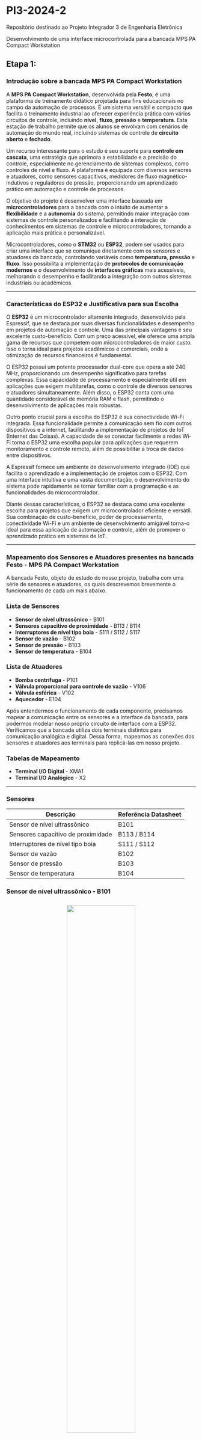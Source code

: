 # PI3-2024-2
Repositório destinado ao Projeto Integrador 3 de Engenharia Eletrônica 

Desenvolvimento de uma interface microcontrolada para a bancada MPS PA Compact Workstation

## Etapa 1: 

### Introdução sobre a bancada MPS PA Compact Workstation

A **MPS PA Compact Workstation**, desenvolvida pela **Festo**, é uma plataforma de treinamento didático projetada para fins educacionais no campo da automação de processos. É um sistema versátil e compacto que facilita o treinamento industrial ao oferecer experiência prática com vários circuitos de controle, incluindo **nível**, **fluxo**, **pressão** e **temperatura**. Esta estação de trabalho permite que os alunos se envolvam com cenários de automação do mundo real, incluindo sistemas de controle de **circuito aberto** e **fechado**.

Um recurso interessante para o estudo é seu suporte para **controle em cascata**, uma estratégia que aprimora a estabilidade e a precisão do controle, especialmente no gerenciamento de sistemas complexos, como controles de nível e fluxo. A plataforma é equipada com diversos sensores e atuadores, como sensores capacitivos, medidores de fluxo magnético-indutivos e reguladores de pressão, proporcionando um aprendizado prático em automação e controle de processos.

O objetivo do projeto é desenvolver uma interface baseada em **microcontroladores** para a bancada com o intuito de aumentar a **flexibilidade** e a **autonomia** do sistema, permitindo maior integração com sistemas de controle personalizados e facilitando a interação de conhecimentos em sistemas de controle e microcontroladores, tornando a aplicação mais prática e personalizável.

Microcontroladores, como o **STM32** ou **ESP32**, podem ser usados para criar uma interface que se comunique diretamente com os sensores e atuadores da bancada, controlando variáveis como **temperatura**, **pressão** e **fluxo**. Isso possibilita a implementação de **protocolos de comunicação modernos** e o desenvolvimento de **interfaces gráficas** mais acessíveis, melhorando o desempenho e facilitando a integração com outros sistemas industriais ou acadêmicos.

---
### Características do ESP32 e Justificativa para sua Escolha

O **ESP32** é um microcontrolador altamente integrado, desenvolvido pela Espressif, que se destaca por suas diversas funcionalidades e desempenho em projetos de automação e controle. Uma das principais vantagens é seu excelente custo-benefício. Com um preço acessível, ele oferece uma ampla gama de recursos que competem com microcontroladores de maior custo. Isso o torna ideal para projetos acadêmicos e comerciais, onde a otimização de recursos financeiros é fundamental.

O ESP32 possui um potente processador dual-core que opera a até 240 MHz, proporcionando um desempenho significativo para tarefas complexas. Essa capacidade de processamento é especialmente útil em aplicações que exigem multitarefas, como o controle de diversos sensores e atuadores simultaneamente. Além disso, o ESP32 conta com uma quantidade considerável de memória RAM e flash, permitindo o desenvolvimento de aplicações mais robustas.

Outro ponto crucial para a escolha do ESP32 é sua conectividade Wi-Fi integrada. Essa funcionalidade permite a comunicação sem fio com outros dispositivos e a internet, facilitando a implementação de projetos de IoT (Internet das Coisas). A capacidade de se conectar facilmente a redes Wi-Fi torna o ESP32 uma escolha popular para aplicações que requerem monitoramento e controle remoto, além de possibilitar a troca de dados entre dispositivos.

A Espressif fornece um ambiente de desenvolvimento integrado (IDE) que facilita o aprendizado e a implementação de projetos com o ESP32. Com uma interface intuitiva e uma vasta documentação, o desenvolvimento do sistema pode rapidamente se tornar familiar com a programação e as funcionalidades do microcontrolador.

Diante dessas características, o ESP32 se destaca como uma excelente escolha para projetos que exigem um microcontrolador eficiente e versátil. Sua combinação de custo-benefício, poder de processamento, conectividade Wi-Fi e um ambiente de desenvolvimento amigável torna-o ideal para essa aplicação de automação e controle, além de promover o aprendizado prático em sistemas de IoT.


---
### Mapeamento dos Sensores e Atuadores presentes na bancada Festo - MPS PA Compact Workstation

A bancada Festo, objeto de estudo do nosso projeto, trabalha com uma série de sensores e atuadores, os quais descrevemos brevemente o funcionamento de cada um mais abaixo.

### Lista de Sensores
- **Sensor de nível ultrassônico** - B101
- **Sensores capacitivo de proximidade** - B113 / B114
- **Interruptores de nível tipo boia** - S111 / S112 / S117
- **Sensor de vazão** - B102
- **Sensor de pressão** - B103
- **Sensor de temperatura** - B104

### Lista de Atuadores
- **Bomba centrífuga** - P101
- **Válvula proporcional para controle de vazão** - V106
- **Válvula esférica** - V102
- **Aquecedor** - E104

Após entendermos o funcionamento de cada componente, precisamos mapear a comunicação entre os sensores e a interface da bancada, para podermos modelar nosso próprio circuito de interface com a ESP32. Verificamos que a bancada utiliza dois terminais distintos para comunicação analógica e digital. Dessa forma, mapeamos as conexões dos sensores e atuadores aos terminais para replicá-las em nosso projeto.

### Tabelas de Mapeamento
- **Terminal I/O Digital** - XMA1
- **Terminal I/O Analógico** - X2
---

### Sensores

| Descrição                            | Referência Datasheet |
|--------------------------------------|----------------------|
| Sensor de nível ultrassônico         | B101                 |
| Sensores capacitivo de proximidade   | B113 / B114          |
| Interruptores de nível tipo boia     | S111 / S112          |
| Sensor de vazão                      | B102                 |
| Sensor de pressão                    | B103                 |
| Sensor de temperatura                | B104                 |

### Sensor de nível ultrassônico - B101


<div align ="center">
<img src="imagens/B101.JPG"
     width="60%"
     style="padding: 10px">
</div>


O sinal de corrente analógico (4 ... 20 mA) do sensor ultrassônico(1) está conectado como um sinal padrão ao terminal analógico X2 (IE1) no canal 0. O sinal de corrente também está conectado ao transformador de medição A1, que converte o sinal de corrente analógico em um sinal de tensão padrão (0 ... 10 V). O sinal de tensão padrão também está conectado ao terminal analógico X2 (UE1).

### Sensores capacitivo de proximidade - B113 / B114


<div align ="center">
<img src="imagens/B113_B114.JPG"
     width="60%"
     style="padding: 10px">
</div>


Dois interruptores de proximidade capacitivos, B113 (1) e B114 (2), estão localizados na lateral do tanque inferior B101 e montados em uma placa de perfil. Os interruptores de proximidade podem ser ajustados mecanicamente. A distância de detecção através da parede do tanque pode ser ajustada com um parafuso. Os sinais de entrada binários de 24 V são conectados ao terminal de E/S XMA1.

### Interruptores de nível tipo boia - S111 / S112 / S117


<div align ="center">
<img src="imagens/S112.JPG"
     width="60%"
     style="padding: 10px">
</div>


- **S111**: O transbordamento no tanque B101 é monitorado com o interruptor de boia. Se o nível no tanque exceder o nível máximo, o cilindro de boia transparente é empurrado para cima, ativando um contato reed. Os sinais de entrada binários de 24 V (normalmente abertos) são conectados ao terminal de E/S XMA1.
- **S112**: Monitora o nível mínimo no tanque superior B102. Os sinais de entrada binários de 24 V (normalmente fechados) são conectados ao terminal de E/S XMA1.
- **S117**: Monitora a diminuição do nível de enchimento do tanque B101, evitando que o aquecimento continue caso o nível fique abaixo do ponto crítico. O cabo do interruptor está conectado diretamente ao aquecimento.

### Sensor de vazão - B102


<div align ="center">
<img src="imagens/B102.JPG"
     width="60%"
     style="padding: 10px">
</div>


Um sinal de onda quadrada constante do sensor de vazão está conectado a uma entrada binária no terminal de E/S XMA1 (I0). O nível do sinal depende da tensão de alimentação aplicada (8...24 V). O sinal de frequência também está conectado ao transformador de medição A2, que converte o sinal em uma tensão padrão de 0 a 10 V.

### Sensor de pressão - B103


<div align ="center">
<img src="imagens/B103.JPG"
     width="60%"
     style="padding: 10px">
</div>


O sensor de pressão(2) piezoresistivo envia um sinal analógico de 0 a 10V de acordo com a pressão no tanque B103 entre 0 a 400mbar.

### Sensor de temperatura - B104


<div align ="center">
<img src="imagens/B104.JPG"
     width="60%"
     style="padding: 10px">
</div>


A resistência do sensor de temperatura(2) está conectada ao transformador de medição A3, que converte a resistência em um sinal de tensão padrão (0 a 10 V), conectado ao terminal analógico X2 (UE4). O aquecimento é controlado por um relé interno, ativado por uma saída digital (O1 no XMA1).

---

### Atuadores

| Descrição                                  | Referência Datasheet |
|--------------------------------------------|----------------------|
| Bomba centrífuga                           | P101                 |
| Válvula proporcional para controle de vazão| V106                 |
| Válvula esférica                           | V102                 |
| Aquecedor                                  | E104                 |

### Bomba centrífuga - P101


<div align ="center">
<img src="imagens/P101.JPG"
     width="60%"
     style="padding: 10px">
</div>


A bomba(1) é acionada pelo controlador de motor A4 e pelo relé K1. Com uma saída digital (O2 no XMA1), é possível alternar entre controle binário e controle analógico (0 a 24 V). No controle binário, a bomba é ligada/desligada com uma saída adicional (O3 no XMA1). No controle analógico, a tensão de acionamento define a velocidade da bomba (0 a 10 V).

### Válvula proporcional para controle de vazão - V106


<div align ="center">
<img src="imagens/V106.JPG"
     width="60%"
     style="padding: 10px">
</div>


A eletrônica de controle da válvula é ativada com uma saída binária (O4 no XMA1). Um sinal analógico do canal 1 (UA2 no X2) aciona a válvula com um sinal padrão de 0 a 10 V.

### Válvula esférica - V102


<div align ="center">
<img src="imagens/V102.JPG"
     width="60%"
     style="padding: 10px">
</div>


O acessório de detecção de posição final é composto por dois micro relés elétricos. Os sinais binários de 24 VDC (S115 e S116) estão conectados como entradas no terminal de E/S XMA1.

### Aquecedor - E104


<div align ="center">
<img src="imagens/E104.JPG"
     width="60%"
     style="padding: 10px">
</div>


O aquecimento é controlado internamente pela bancada, ativado por uma saída binária (O1 no XMA1). O controle do aquecimento pode ser binário ou contínuo (modulação por largura de pulso - PWM).

---

### Tabelas de Mapeamento

### Terminal I/O Digital

A bancada utiliza um terminal I/O digital, identificado como XMA1, para comunicação entre os sensores de saída binária com sua interface. 


<div align ="center">
<img src="imagens/XMA1.JPG"
     width="60%"
     style="padding: 10px">
</div>


Este terminal I/O possui uma conexão de 24 pinos padrão IEEE-488 a qual podemos utilizar em nosso benefício para comunicação entre nosso microcontrolador e a bancada.

Dessa forma, utilizando as informações encontradas no datasheet da bancada e seu diagrama elétrico fizemos o mapeamento de cada sensor e sua respectiva posição no terminal. Apresentados nas tabelas abaixo, divididos entre sensores e atuadores.

O terminal I/O digital trabalha com uma tensão de 24V, a qual precisaremos adequar para trabalhar com nosso microcontrolador que trabalha com tensão de 3.3V.



### Tabela 3 - Entradas e Saídas Digitais XMA1

| Descrição                                | Símbolo | Referência | Pino Terminal |
|------------------------------------------|---------|------------|---------------|
| Acionamento válvula esférica             | M102    | O0         | XMA1.1        |
| Aquecedor                                | E104    | O1         | XMA1.2        |
| Relé controle analógico da bomba         | K1      | O2         | XMA1.3        |
| Relé controle binário da bomba           | M1      | O3         | XMA1.4        |
| Acionamento válvula proporcional         | M106    | O4         | XMA1.5        |
| N/A                                      | N/A     | O5         | XMA1.6        |
| N/A                                      | N/A     | O6         | XMA1.7        |
| N/A                                      | N/A     | O7         | XMA1.8        |
| N/A                                      | 24V A   | 24V        | XMA1.9        |
| N/A                                      | 24V A   | 24V        | XMA1.10       | 
| N/A                                      | GND A   | GND        | XMA1.11       |
| N/A                                      | GND A   | GND        | XMA1.12       |
| Sensor de vazão                          | B102    | I0         | XMA1.13       |
| Interruptor de nível tipo boia           | S111    | I1         | XMA1.14       |
| Interruptor de nível tipo boia           | S112    | I2         | XMA1.15       |
| Sensor capacitivo de proximidade         | B113    | I3         | XMA1.16       |
| Sensor capacitivo de proximidade         | B114    | I4         | XMA1.17       |
| Micro relé para válvula esférica (V102)  | S115    | I5         | XMA1.18       |
| Micro relé para válvula esférica (V102)  | S116    | I6         | XMA1.19       |
| N/A                                      | N/A     | I7         | XMA1.20       |
| N/A                                      | 24V B   | 24V        | XMA1.21       |
| N/A                                      | 24V B   | 24V        | XMA1.22       |
| N/A                                      | GND B   | GND        | XMA1.23       |
| N/A                                      | GND B   | GND        | XMA1.24       |

### Terminal I/O Analógico

Os componentes analógicos da bancada também estão conectados a um terminal I/O, identificado como X2, para facilitar a integração e comunicação. Todos os sinais são convertidos para níveis de tensão entre 0 e 10V, os quais teremos que adequar para leitura nos conversores analógico-digitais de nosso microcontrolador.


<div align ="center">
<img src="imagens/X2.JPG"
     width="60%"
     style="padding: 10px">
</div>

Este terminal utiliza um conector D-Sub 15 pinos para comunicação com a interface, o qual utilizaremos em nosso benefício para conexão de nossa interface. Para isso, mapeamos os pinos do terminal e suas funções de controle dos componentes da bancada, conforme apresentado abaixo:

### Tabela 4 - Entradas Analógicas X2

| Descrição                                   | Símbolo | Atribuição de pinos | Referência |
|---------------------------------------------|---------|---------------------|------------|
| Bomba centrífuga                            | P101    | UA1                 | X2.1       |
| Válvula proporcional para controle de vazão | V106    | UA2                 | X2.2       |
| N/A                                         | N/A     | GND A               | X2.3       |
| N/A                                         | N/A     | IE2                 | X2.4       |
| N/A                                         | N/A     | IE1                 | X2.5       |
| N/A                                         | N/A     | GND B               | X2.6       |
| Sensor de vazão                             | FIC B102| UE2                 | X2.7       |
| Sensor de nível ultrassônico                | LIC B101| UE1                 | X2.8       |
| N/A                                         | N/A     | IA2                 | X2.9       |
| N/A                                         | N/A     | IA1                 | X2.10      |
| N/A                                         | N/A     | N.C.                | X2.11      |
| N/A                                         | N/A     | IE4                 | X2.12      |
| N/A                                         | N/A     | IE3                 | X2.13      |
| Sensor de temperatura                       | TIC B104| UE4                 | X2.14      |
| Sensor de pressão                           | PIC B103| UE3                 | X2.15      |

## Etapa 2

### Fluxograma do Sistema

O fluxograma apresentado abaixo descreve o processo de funcionamento da interface microcontrolada para a bancada MPS Festo com comunicação via Wi-Fi. Esse sistema visa gerenciar a comunicação e o controle de dispositivos da bancada de forma eficiente e prática.


<div align ="center">
<img src="imagens/Fluxograma%20Firmware.drawio.png"
     width="60%"
     style="padding: 10px">
</div>

**Início**: O sistema é inicializado. Nesta fase, o ESP32 é ligado e começa a executar o código que controla o processo.

**Conecta Wi-Fi**: O próximo passo é estabelecer uma conexão Wi-Fi. Essa conexão é essencial, pois será utilizada para a comunicação remota entre o microcontrolador e o sistema de controle, permitindo o monitoramento e o envio de comandos para a bancada.

**Inicia Servidor WEB**: Após a conexão com a rede Wi-Fi, o sistema inicia um servidor web. Esse servidor permite que dispositivos externos acessem e controlem a bancada por meio de uma interface web, onde será possível enviar comandos e receber dados sobre as variáveis do processo, como temperatura, pressão e fluxo.

**Configura Periféricos (ADC, Timers, GPIO)**: Nesta etapa, o microcontrolador configura os periféricos necessários, incluindo o conversor analógico-digital (ADC) para leitura de sensores, temporizadores para o controle de tarefas periódicas e os pinos de entrada/saída digital (GPIO) para o controle de atuadores e leitura de sensores digitais.

**Requisição de Dados?**: Uma vez que o sistema está configurado e em operação, ele monitora constantemente se há uma requisição de dados. Esse ponto de decisão verifica se o sistema recebeu uma solicitação de dados de algum dispositivo externo.
Caso não haja uma requisição de dados, o sistema retorna para o estado de espera, aguardando novas solicitações. Se houver uma requisição, o sistema processa o pedido.

**Retorna Dado**: Se uma requisição é identificada, o microcontrolador processa as informações solicitadas (como leituras de sensores ou estados dos atuadores) e as envia de volta ao dispositivo solicitante via servidor web, permitindo o monitoramento remoto em tempo real.

Esse fluxograma representa um sistema para o controle remoto da bancada MPS Festo usando um microcontrolador com conectividade Wi-Fi. O processo garante que o usuário consiga acessar e controlar a bancada remotamente, monitorando e ajustando os parâmetros em tempo real por meio de uma interface web. A interface microcontrolada desenvolvida com esse fluxograma proporciona uma flexibilidade e autonomia para o gerenciamento dos processos na bancada, além de melhorar a integração com sistemas de controle personalizados.

### Circuito de Interface ESP32 / Bancada

Visamos modelar circuitos simples e eficientes do ponto de vista energético para a comunicação. Para adequar os níveis de tensão de 24V para comunicação digital, utilizamos circuitos de chaveamento com optoacopladores: 

<div align ="center">
<img src="imagens/Digital_IO.JPG"
     width="60%"
     style="padding: 10px">
</div>


Para as saídas analógicas utilizamos amplificadores operacionais na topologia não-inversora para conversão do sinal de 3.3V para 10V. Para as entradas analógicas utilizamos um divisor resistivo juntamente com um circuito para proteção da ESP32 utilizando diodos e um amplificador operacional como seguidor de tensão.


<div align ="center">
<img src="imagens/Analog_IO.JPG"
     width="60%"
     style="padding: 10px">
</div>


## Etapa 3

### Esquemático do Circuito de Interface ESP32/Bancada
Após modelar e testar os circuitos, concluímos o primeiro protótipo de esquemático para nosso projeto, como segue abaixo:

<div align ="center">
<img src="imagens/Esquematico.png"
     width="60%"
     style="padding: 10px">
</div>

Para a parte de alimentação vamos utilizar um módulo pronto do LM2596.


<div align ="center">
<img src="imagens/Esquematico_Alimentacao.png"
     width="60%"
     style="padding: 10px">
</div>


Para a ligação elétrica dos sensorres e atuadores com a nossa placa, utilizaremos os chicotes que já estão prontos na bancada e colocaremos os conectores para esses chicotes na placa.


<div align ="center">
<img src="imagens/Esquematico_conectores.png"
     width="60%"
     style="padding: 10px">
</div>


Lista das entradas e saídas para organização do esquemático.


<div align ="center">
<img src="imagens/Esquematico_in_out.png"
     width="60%"
     style="padding: 10px">
</div>


Circuito de entradas digitais.

<div align ="center">
<img src="imagens/Esquematico_in_digital.png"
     width="60%"
     style="padding: 10px">
</div>


Circuito de saídas digitais.

<div align ="center">
<img src="imagens/Esquematico_out_digital.png"
     width="60%"
     style="padding: 10px">
</div>


Circuito de entradas analógicas, nesse circuito, utilizamos dois diodos grampeadores para o caso do AmpOp mandar 24V para a saída e queimar o pino do microcontrolador.

<div align ="center">
<img src="imagens/Esquematico_in_analogic.png"
     width="60%"
     style="padding: 10px">
</div>


Circuito de saídas analógicas.


<div align ="center">
<img src="imagens/Esquematico_out_analogic.png"
     width="60%"
     style="padding: 10px">
</div>


Circuito de ligação da ESP32.

<div align ="center">
<img src="imagens/Esquematico_ESP32.png"
     width="60%"
     style="padding: 10px">
</div>


Os componentes utilizados estão listados na tabela abaixo:

| #  | Designator                                                      | Description                                                 | Quantity | Footprint                          |
|----|-----------------------------------------------------------------|-------------------------------------------------------------|----------|------------------------------------|
| 1  | C13, C14                                                        | CAP CER 100nF 50V X7R 0805                                  | 2        | 0805C                              |
| 2  | C1, C2, C3, C4, C5, C6, C7, C8, C9, C10, C11, C12               | CAP CER 10nF 50V X7R 0805                                   | 12       | 0805C                              |
| 3  | R1, R2, R3, R4, R5, R6, R7, R8, R9, R10, R11, R12               | RES 10K OHM 5% 1/8W 0805                                    | 12       | 0805R                              |
| 4  | J1                                                              | BR8 Metaltex connector, 1x2, male, 180°                     | 1        | BR8_1X2_M                          |
| 5  | IC3, IC4, IC5, IC6, IC7, IC8, IC9, IC10, IC11, IC12, IC13, IC14 | Integrated Circuit PC817C                                   | 12       | DIP762W60P254L458H450Q4N           |     
| 6  | IC1, IC2                                                        | Integrated Circuit LM324N/NOPB                              | 2        | DIP794W56P254L1905H533Q14N         |
| 7  | P3                                                              | Connector DB15 female, 180º, 2 Lines, 7e8 Columns, 26 Pins  | 1        | ds1033                             |
| 8  | P2                                                              | Connector DS1078 Female, 180°, 2 Lines, 12 Columns, 24 Pins | 1        | ds1039                             |
| 9  | U1                                                              | IC MCU 32BIT ESP32 DEVKIT V01                               | 1        | ESP32-DEVKIT-V1                    |
| 10 | M1                                                              | LM2596 4 Pins                                               | 1        | MOD_LM2596                         |
| 11 | R26, R27, R35, R36                                              | RES 100 OHM 5% 1/8W                                         | 4        | RESISTOR                           |
| 12 | R25, R40                                                        | RES 10k OHM 5% 1/8W                                         | 2        | RESISTOR                           |
| 13 | R33, R34, R38, R39                                              | RES 33K OHM 5% 1/8W                                         | 4        | RESISTOR                           |
| 14 | R28, R37                                                        | RES 4K7 OHM 5% 1/8W                                         | 2        | RESISTOR                           |
| 15 | R29, R30, R31, R32                                              | RES 68K OHM 5% 1/8W                                         | 4        | RESISTOR                           |
| 16 | D1, D2, D3, D4                                                  | Schottky Diode                                              | 4        | SOT95P230X110-3N                   |


A PCB foi roteada pelo Bottom Layer, os componentes PTH foram posicionados do lado do Top Layer, a placa ficou com aproximadamente 21 x 10 cm. O resultado final do roteamento da placa é mostrado a seguir:

![Top Layer](imagens/PCB_Top.png)

![Bottom Layer](imagens/PCB_Bot.png)

## Etapa 4

Antes de fabricar a PCB, realizamos testes em bancada utilizando uma placa de prototipagem ilhada. Nela, simulamos cada tipo de circuito digital e analógico, tanto de entrada quanto de saída, para validar o funcionamento do circuito eletrônico proposto.

<div align ="center">
<img src="imagens/Placa_teste.jpg"
     width="60%"
     style="padding: 10px">
</div>

Com esse teste, verificamos que o resistor de 10 kΩ presente na entrada do optoacoplador no circuito digital de acionamento (como mostrado na imagem abaixo) não fornecia corrente suficiente para polarizar o transistor na saída do optoacoplador, o que limitava a tensão de saída. Para a produção da placa, substituímos esse resistor por um de 1 kΩ

<div align ="center">
<img src="imagens/Esquematico_out_digital.png"
     width="60%"
     style="padding: 10px">
</div>

A placa foi desenvolvida no laboratório de protótipos(LPDE) do IFSC pelo método de transferência por toner. O circuito desenvolvido no Altium foi impresso em papel glossy com uma impressora a laser. A placa de fenolite foi cortada no tamanho desejado e sua superfície de cobre foi limpa com lixa fina e álcool isopropílico. Em seguida, o papel impresso foi posicionado sobre a placa e submetido a calor e pressão por meio de um ferro de passar roupa, garantindo a transferência do toner para o cobre. Após o resfriamento, a placa foi imersa em água morna para remoção do papel, revelando as trilhas de toner aderidas. O próximo passo foi utilizar percloreto de ferro para corroer as áreas de cobre não protegidas. Concluída a corrosão, o toner foi removido com álcool isopropílico, deixando apenas as trilhas condutoras. Para finalizar, foram realizados os furos para conexão dos componentes e aplicado um verniz protetor. O processo resultou em uma PCB funcional, com algumas trilhas apresentando falhas devido à pressão e temperatura da transferência, indicando a necessidade de ajustes para otimização da qualidade final.

<div align ="center">
<img src="imagens/Placa_Finalizada.png"
     width="60%"
     style="padding: 10px">
</div>

A placa foi conectada à bancada (conforme ilustrado na figura abaixo) para verificar seu funcionamento e realizar os testes necessários para validação.

<div align ="center">
<img src="imagens/Placa_Conectores.jpg"
     width="60%"
     style="padding: 10px">
</div>

Para integrar a placa desenvolvida à bancada, optamos por projetar um suporte 3D em vez de um gabinete, visando facilitar o acesso aos conectores e componentes. Essa escolha permite maior flexibilidade para testes e medições com multímetro, alinhando-se à natureza didática da bancada.
O suporte foi projetado com 22 cm de largura e 17,5 cm de altura, para ser encaixado entre as esteiras presentes na estrutura da bancada.

<div align ="center">
<img src="imagens/Suporte_3D.jpg"
     width="60%"
     style="padding: 10px">
</div>

A placa fixada junto a bancada é mostrada na figura abaixo.

<div align ="center">
<img src="imagens/Placa_suporte_bancada.jpg"
     width="60%"
     style="padding: 10px">
</div>

### Descrição geral do funcionamento

Ao energizar o sistema, o ESP32 inicia um access point com o nome de rede (ESP32_AP) e a senha configurados no código. Após conectar um dispositivo a esse access point, o usuário deve acessar o IP do ESP32 (192.168.4.1) por meio de um navegador web. Dessa forma, a interface será exibida, conforme ilustrado na imagem a seguir, apresentando todas as informações dos sensores e atuadores digitais e analógicos. Na interface do sistema, o usuário poderá interagir com os atuadores digitais, controlar os acionadores analógicos e monitorar os sensores em tempo real.

<div align ="center">
<img src="imagens/webpage.PNG"
     width="60%"
     style="padding: 10px">
</div>

O firmware da interface está descrito de forma mais detalhada em um arquivo que pode ser acessado pelo link: [Descrição do Firmware](/firmware/README.md)


### Conclusão dos testes realizados

Mesmo após substituir o resistor na entrada do optoacoplador no circuito digital de acionamento por um de 1 kΩ, a corrente ainda não foi suficiente para polarizar o transistor. Para corrigir essa limitação, realizamos uma nova troca, reduzindo os resistores para 330 Ω, o que permitiu o acionamento da bomba de água (M1).

Para uma análise mais detalhada, testamos o circuito digital aplicando uma tensão direta de 24V e, utilizando um multímetro no modo amperímetro, medimos a corrente necessária para o acionamento de cada componente. Os valores obtidos foram: M106 requer 18 mA, E104 requer 9,6 mA, M102 requer 200 mA, M1 requer 10,8 mA e K1 requer 26 mA. Com base nesses resultados, concluímos que o acionamento da válvula esférica (M102) ultrapassa o limite de corrente suportado pelo optoacoplador, que, conforme o datasheet, é de 50 mA Dessa forma, não é possível acionar a válvula com a configuração atual do circuito eletrônico, sendo necessária a adoção de uma nova estratégia. Para o acionamento da válvula proporcional (M106) e do relé de controle analógico da bomba (K1), é necessário avaliar a substituição dos resistores de entrada do optoacoplador por valores menores e validar se essa alteração permite o acionamento correto.

O circuito de entradas digitais foi testado por meio da simulação do manuseio de alguns sensores, permitindo o monitoramento do seu comportamento pela interface web do sistema. Os testes confirmaram que o circuito projetado apresentou o desempenho esperado.

O circuito de entradas e saídas analógicas atendeu corretamente aos requisitos do projeto, apresentando resultados condizentes com as especificações definidas no projeto inicial.
